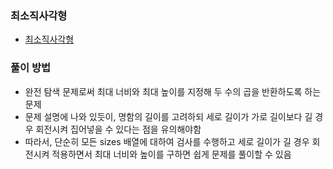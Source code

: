 ### 최소직사각형
- [최소직사각형](https://school.programmers.co.kr/learn/courses/30/lessons/86491)
### 풀이 방법
- 완전 탐색 문제로써 최대 너비와 최대 높이를 지정해 두 수의 곱을 반환하도록 하는 문제
- 문제 설명에 나와 있듯이, 명함의 길이를 고려하되 세로 길이가 가로 길이보다 길 경우 회전시켜 집어넣을 수 있다는 점을 유의해야함
- 따라서, 단순히 모든 sizes 배열에 대하여 검사를 수행하고 세로 길이가 길 경우 회전시켜 적용하면서 최대 너비와 높이를 구하면 쉽게 문제를 풀이할 수 있음 

